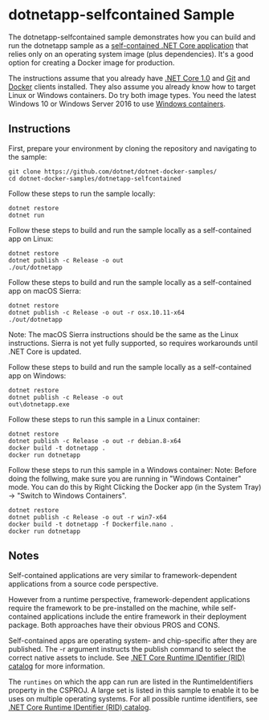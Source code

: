 dotnetapp-selfcontained Sample
==============================

The dotnetapp-selfcontained sample demonstrates how you can build and run the dotnetapp sample as a [self-contained .NET Core application](https://docs.microsoft.com/en-us/dotnet/articles/core/deploying/) that relies only on an operating system image (plus dependencies). It's a good option for creating a Docker image for production.

The instructions assume that you already have [.NET Core 1.0](https://www.microsoft.com/net/download/core#/sdk) and [Git](https://git-scm.com/downloads) and [Docker](https://www.docker.com/products/docker) clients installed. They also assume you already know how to target Linux or Windows containers. Do try both image types. You need the latest Windows 10 or Windows Server 2016 to use [Windows containers](http://aka.ms/windowscontainers).

Instructions
------------

First, prepare your environment by cloning the repository and navigating to the sample:

```console
git clone https://github.com/dotnet/dotnet-docker-samples/
cd dotnet-docker-samples/dotnetapp-selfcontained
```

Follow these steps to run the sample locally:

```console
dotnet restore
dotnet run
```

Follow these steps to build and run the sample locally as a self-contained app on Linux:

```console
dotnet restore
dotnet publish -c Release -o out
./out/dotnetapp
```

Follow these steps to build and run the sample locally as a self-contained app on macOS Sierra:

```console
dotnet restore
dotnet publish -c Release -o out -r osx.10.11-x64
./out/dotnetapp
```

Note: The macOS Sierra instructions should be the same as the Linux instructions. Sierra is not yet fully supported, so requires workarounds until .NET Core is updated.

Follow these steps to build and run the sample locally as a self-contained app on Windows:

```console
dotnet restore
dotnet publish -c Release -o out
out\dotnetapp.exe
```

Follow these steps to run this sample in a Linux container:

```console
dotnet restore
dotnet publish -c Release -o out -r debian.8-x64
docker build -t dotnetapp .
docker run dotnetapp
```

Follow these steps to run this sample in a  Windows container:
Note: Before doing the follwing, make sure you are running in "Windows Container" mode. You can do this by Right Clicking the Docker app (in the System Tray) -> "Switch to Windows Containers".

```console
dotnet restore
dotnet publish -c Release -o out -r win7-x64
docker build -t dotnetapp -f Dockerfile.nano .
docker run dotnetapp
```

Notes
-----

Self-contained applications are very similar to framework-dependent applications from a source code perspective. 

However from a runtime perspective, framework-dependent applications require the framework to be pre-installed on the machine, while self-contained applications include the entire framework in their deployment package. Both approaches have their obvious PROS and CONS.

Self-contained apps are operating system- and chip-specific after they are published. The -r argument instructs the publish command to select the correct native assets to include. See [.NET Core Runtime IDentifier (RID) catalog](https://docs.microsoft.com/dotnet/articles/core/rid-catalog) for more information. 

The `runtimes` on which the app can run are listed in the RuntimeIdentifiers property in the CSPROJ. A large set is listed in this sample to enable it to be uses on multiple operating systems. For all possible runtime identifiers, see [.NET Core Runtime IDentifier (RID) catalog](https://docs.microsoft.com/dotnet/articles/core/rid-catalog).



